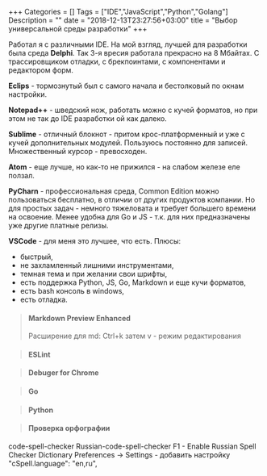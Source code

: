 +++
Categories = []
Tags = ["IDE","JavaScript","Python","Golang"]
Description = ""
date = "2018-12-13T23:27:56+03:00"
title = "Выбор универсальной среды разработки"
+++

Работал я с различными IDE. На мой взгляд, лучшей для разработки была среда **Delphi**. Так 3-я вресия работала прекрасно на 8 Мбайтах. С трассировщиком отладки, с брекпоинтами, с компонентами и редактором форм.
<!--more-->
**Eclips** - тормознутый был с самого начала и бестолковый по окнам настройки.

**Notepad++** - шведский нож, работать можно с кучей форматов, но при этом не так до IDE разработки ой как далеко. 

**Sublime** - отличный блокнот - притом крос-платформенный и уже с кучей дополнительных модулей. Пользуюсь постоянно для записей. Множественный курсор - превосходен.

**Atom** - еще лучше, но как-то не прижился - на слабом железе еле ползал.

**PyCharn** - профессиональная среда, Common Edition можно пользоваться бесплатно, в отличии от других продуктов компании. Но для простых задач - немного тяжеловата и требует большего времени на освоение. Менее удобна для Go и JS - т.к. для них предназначены уже другие платные релизы.

**VSCode** - для меня это лучшее, что есть. Плюсы: 
- быстрый, 
- не захламленный лишними инструментами, 
- темная тема и при желании свои шрифты,
- есть поддержка Python, JS, Go, Markdown и еще кучи форматов,
- есть bash консоль в windows,
- есть отладка.

>#### Markdown Preview Enhanced
> Расширение для md:
> Ctrl+k затем v - режим редактирования

>#### ESLint

>#### Debuger for Chrome

>#### Go

>#### Python

>#### Проверка орфографии
code-spell-checker
Russian-code-spell-checker
F1 - Enable Russian Spell Checker Dictionary
Preferences -> Settings - добавить настройку
"cSpell.language": "en,ru",
